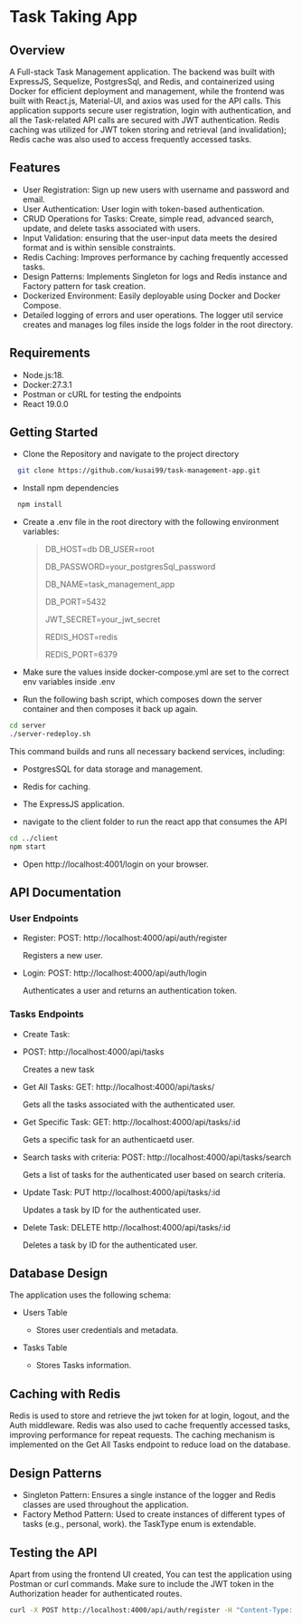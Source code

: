 # Task Taking App

## Overview

A Full-stack Task Management application. The backend was built with ExpressJS, Sequelize, PostgresSql, and Redis, and containerized using Docker for efficient deployment and management, while the frontend was built with React.js, Material-UI, and axios was used for the API calls. This application supports secure user registration, login with authentication, and all the Task-related API calls are secured with JWT authentication. Redis caching was utilized for JWT token storing and retrieval (and invalidation); Redis cache was also used to access frequently accessed tasks.

## Features

- User Registration: Sign up new users with username and password and email.
- User Authentication: User login with token-based authentication.
- CRUD Operations for Tasks: Create, simple read, advanced search, update, and delete tasks associated with users.
- Input Validation: ensuring that the user-input data meets the desired format and is within sensible constraints.
- Redis Caching: Improves performance by caching frequently accessed tasks.
- Design Patterns: Implements Singleton for logs and Redis instance and Factory pattern for task creation.
- Dockerized Environment: Easily deployable using Docker and Docker Compose.
- Detailed logging of errors and user operations. The logger util service creates and manages log files inside the logs folder in the root directory.

## Requirements

- Node.js:18.
- Docker:27.3.1
- Postman or cURL for testing the endpoints
- React 19.0.0

## Getting Started 
-  Clone the Repository and navigate to the project directory
```bash
  git clone https://github.com/kusai99/task-management-app.git
 ```

-  Install npm dependencies 
```bash
  npm install
 ```
- Create a .env file in the root directory with the following environment variables:
  
    >DB_HOST=db
    DB_USER=root
  >
    >DB_PASSWORD=your_postgresSql_password
  >
   >DB_NAME=task_management_app
  >
   >DB_PORT=5432
  >
   >JWT_SECRET=your_jwt_secret
  >
   >REDIS_HOST=redis
  >
   >REDIS_PORT=6379

-  Make sure the values inside docker-compose.yml are set to the correct env variables inside .env
-  Run the following bash script, which composes down the server container and then composes it back up again.
  ```bash
  cd server
  ./server-redeploy.sh
 ```

 This command builds and runs all necessary backend services, including:
 - PostgresSQL for data storage and management.
 - Redis for caching.
 - The ExpressJS application.

-  navigate to the client folder to run the react app that consumes the API
  ```bash
  cd ../client
  npm start
 ```
 
- Open http://localhost:4001/login on your browser.
 

## API Documentation

###  User Endpoints
-  Register: POST: http://localhost:4000/api/auth/register
  
    Registers a new user.
-  Login: POST: http://localhost:4000/api/auth/login
  
    Authenticates a user and returns an authentication token.

###  Tasks Endpoints
-  Create Task:
-  POST: http://localhost:4000/api/tasks

    Creates a new task

-  Get All Tasks: GET: http://localhost:4000/api/tasks/

    Gets all the tasks associated with the authenticated user.
  
-  Get Specific Task: GET: http://localhost:4000/api/tasks/:id

    Gets a specific task for an authenticaetd user.
  
-  Search tasks with criteria: POST: http://localhost:4000/api/tasks/search

    Gets a list of tasks for the authenticated user based on search criteria.

-  Update Task: PUT http://localhost:4000/api/tasks/:id

    Updates a task by ID for the authenticated user.

-  Delete Task: DELETE http://localhost:4000/api/tasks/:id

    Deletes a task by ID for the authenticated user.
##  Database Design

The application uses the following schema:

-  Users  Table

      -  Stores user credentials and metadata.


-  Tasks Table

      - Stores Tasks information.
 
## Caching with Redis

Redis is used to store and retrieve the jwt token for at login, logout, and the Auth middleware. Redis was also used to cache frequently accessed tasks, improving performance for repeat requests. The caching mechanism is implemented on the Get All Tasks endpoint to reduce load on the database.

##  Design Patterns

-  Singleton Pattern: Ensures a single instance of the logger and Redis classes are used throughout the application.
-  Factory Method Pattern: Used to create instances of different types of tasks (e.g., personal, work). the TaskType enum is extendable.

##  Testing the API

Apart from using the frontend UI created, You can test the application using Postman or curl commands. Make sure to include the JWT token in the Authorization header for authenticated routes.

```bash
curl -X POST http://localhost:4000/api/auth/register -H "Content-Type: application/json" -d '{"username": "user1", "password": "@User111", "email" : "user1Email@email.com}'
```
